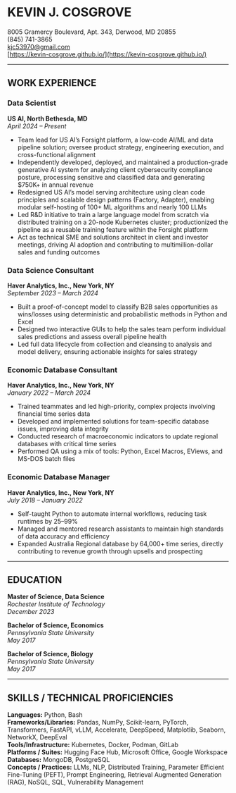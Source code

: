 # KEVIN J. COSGROVE

8005 Gramercy Boulevard, Apt. 343, Derwood, MD 20855  
(845) 741-3865  
[kjc53970@gmail.com](mailto:kjc53970@gmail.com)  
[https://kevin-cosgrove.github.io/](https://kevin-cosgrove.github.io/)

---

## WORK EXPERIENCE

### Data Scientist  
**US AI, North Bethesda, MD**  
_April 2024 – Present_

- Team lead for US AI’s Forsight platform, a low-code AI/ML and data pipeline solution; oversee product strategy, engineering execution, and cross-functional alignment
- Independently developed, deployed, and maintained a production-grade generative AI system for analyzing client cybersecurity compliance posture, processing sensitive and classified data and generating $750K+ in annual revenue
- Redesigned US AI’s model serving architecture using clean code principles and scalable design patterns (Factory, Adapter), enabling modular self-hosting of 100+ ML algorithms and nearly 100 LLMs
- Led R&D initiative to train a large language model from scratch via distributed training on a 20-node Kubernetes cluster; productionized the pipeline as a reusable training feature within the Forsight platform
- Act as technical SME and solutions architect in client and investor meetings, driving AI adoption and contributing to multimillion-dollar sales and funding outcomes

### Data Science Consultant  
**Haver Analytics, Inc., New York, NY**  
_September 2023 – March 2024_

- Built a proof-of-concept model to classify B2B sales opportunities as wins/losses using deterministic and probabilistic methods in Python and Excel
- Designed two interactive GUIs to help the sales team perform individual sales predictions and assess overall pipeline health
- Led full data lifecycle from collection and cleansing to analysis and model delivery, ensuring actionable insights for sales strategy

### Economic Database Consultant  
**Haver Analytics, Inc., New York, NY**  
_January 2022 – March 2024_

- Trained teammates and led high-priority, complex projects involving financial time series data
- Developed and implemented solutions for team-specific database issues, improving data integrity
- Conducted research of macroeconomic indicators to update regional databases with critical time series
- Performed QA using a mix of tools: Python, Excel Macros, EViews, and MS-DOS batch files

### Economic Database Manager  
**Haver Analytics, Inc., New York, NY**  
_July 2018 – January 2022_

- Self-taught Python to automate internal workflows, reducing task runtimes by 25–99%
- Managed and mentored research assistants to maintain high standards of data accuracy and efficiency
- Expanded Australia Regional database by 64,000+ time series, directly contributing to revenue growth through upsells and prospecting

---

## EDUCATION

**Master of Science, Data Science**  
_Rochester Institute of Technology_  
_December 2023_

**Bachelor of Science, Economics**  
_Pennsylvania State University_  
_May 2017_

**Bachelor of Science, Biology**  
_Pennsylvania State University_  
_May 2017_

---

## SKILLS / TECHNICAL PROFICIENCIES

**Languages:** Python, Bash  
**Frameworks/Libraries:** Pandas, NumPy, Scikit-learn, PyTorch, Transformers, FastAPI, vLLM, Accelerate, DeepSpeed, Matplotlib, Seaborn, NetworkX, DeepEval  
**Tools/Infrastructure:** Kubernetes, Docker, Podman, GitLab  
**Platforms / Suites:** Hugging Face Hub, Microsoft Office, Google Workspace  
**Databases:** MongoDB, PostgreSQL  
**Concepts / Practices:** LLMs, NLP, Distributed Training, Parameter Efficient Fine-Tuning (PEFT), Prompt Engineering, Retrieval Augmented Generation (RAG), NoSQL, SQL, Vulnerability Management
